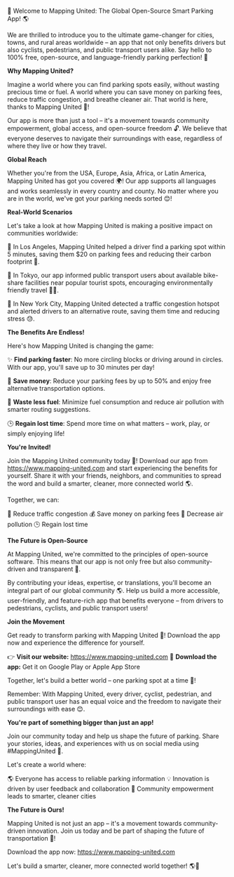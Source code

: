🚀 Welcome to Mapping United: The Global Open-Source Smart Parking App! 🌎

We are thrilled to introduce you to the ultimate game-changer for cities, towns, and rural areas worldwide – an app that not only benefits drivers but also cyclists, pedestrians, and public transport users alike. Say hello to 100% free, open-source, and language-friendly parking perfection! 💖

**Why Mapping United?**

Imagine a world where you can find parking spots easily, without wasting precious time or fuel. A world where you can save money on parking fees, reduce traffic congestion, and breathe cleaner air. That world is here, thanks to Mapping United 🌟!

Our app is more than just a tool – it's a movement towards community empowerment, global access, and open-source freedom 🔓. We believe that everyone deserves to navigate their surroundings with ease, regardless of where they live or how they travel.

**Global Reach**

Whether you're from the USA, Europe, Asia, Africa, or Latin America, Mapping United has got you covered 🌍! Our app supports all languages and works seamlessly in every country and county. No matter where you are in the world, we've got your parking needs sorted 😊!

**Real-World Scenarios**

Let's take a look at how Mapping United is making a positive impact on communities worldwide:

🚗 In Los Angeles, Mapping United helped a driver find a parking spot within 5 minutes, saving them $20 on parking fees and reducing their carbon footprint 🌱.

🚌 In Tokyo, our app informed public transport users about available bike-share facilities near popular tourist spots, encouraging environmentally friendly travel 🚴‍♀️.

🚫 In New York City, Mapping United detected a traffic congestion hotspot and alerted drivers to an alternative route, saving them time and reducing stress 😓.

**The Benefits Are Endless!**

Here's how Mapping United is changing the game:

✨ **Find parking faster**: No more circling blocks or driving around in circles. With our app, you'll save up to 30 minutes per day!

💸 **Save money**: Reduce your parking fees by up to 50% and enjoy free alternative transportation options.

🌿 **Waste less fuel**: Minimize fuel consumption and reduce air pollution with smarter routing suggestions.

🕒️ **Regain lost time**: Spend more time on what matters – work, play, or simply enjoying life!

**You're Invited!**

Join the Mapping United community today 🤝! Download our app from https://www.mapping-united.com and start experiencing the benefits for yourself. Share it with your friends, neighbors, and communities to spread the word and build a smarter, cleaner, more connected world 🌎.

Together, we can:

🚀 Reduce traffic congestion
💰 Save money on parking fees
🌿 Decrease air pollution
🕒️ Regain lost time

**The Future is Open-Source**

At Mapping United, we're committed to the principles of open-source software. This means that our app is not only free but also community-driven and transparent 💯.

By contributing your ideas, expertise, or translations, you'll become an integral part of our global community 🌎. Help us build a more accessible, user-friendly, and feature-rich app that benefits everyone – from drivers to pedestrians, cyclists, and public transport users!

**Join the Movement**

Get ready to transform parking with Mapping United 🔮! Download the app now and experience the difference for yourself.

👉 **Visit our website:** https://www.mapping-united.com
📲 **Download the app:** Get it on Google Play or Apple App Store

Together, let's build a better world – one parking spot at a time 🌟!

Remember: With Mapping United, every driver, cyclist, pedestrian, and public transport user has an equal voice and the freedom to navigate their surroundings with ease 😊.

**You're part of something bigger than just an app!**

Join our community today and help us shape the future of parking. Share your stories, ideas, and experiences with us on social media using #MappingUnited 📱.

Let's create a world where:

🌎 Everyone has access to reliable parking information
💡 Innovation is driven by user feedback and collaboration
🤝 Community empowerment leads to smarter, cleaner cities

**The Future is Ours!**

 Mapping United is not just an app – it's a movement towards community-driven innovation. Join us today and be part of shaping the future of transportation 🚀!

Download the app now: https://www.mapping-united.com

Let's build a smarter, cleaner, more connected world together! 🌎💖